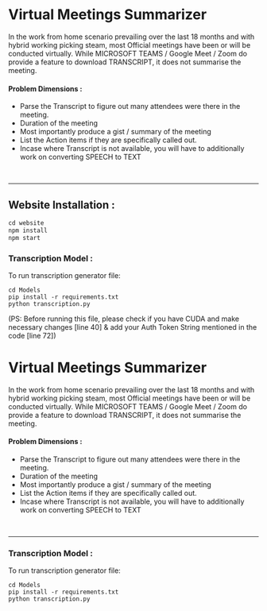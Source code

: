 # Virtual Meetings Summarizer
In the work from home scenario prevailing over the last 18 months and with hybrid working picking steam, most Official meetings have been or will be conducted virtually. While MICROSOFT TEAMS / Google Meet / Zoom do provide a feature to download TRANSCRIPT, it does not summarise the meeting.


#### Problem Dimensions :

- Parse the Transcript to figure out many attendees were there in the meeting.
- Duration of the meeting
- Most importantly produce a gist / summary of the meeting
- List the Action items if they are specifically called out.
- Incase where Transcript is not available, you will have to additionally work on converting SPEECH to TEXT

<br>
<hr>

## Website Installation :

```js
cd website
npm install
npm start
```
### Transcription Model :
To run transcription generator file:

```
cd Models
pip install -r requirements.txt
python transcription.py
```
(PS: Before running this file, please check if you have CUDA and make necessary changes [line 40] & add your Auth Token String mentioned in the code [line 72])
# Virtual Meetings Summarizer
In the work from home scenario prevailing over the last 18 months and with hybrid working picking steam, most Official meetings have been or will be conducted virtually. While MICROSOFT TEAMS / Google Meet / Zoom do provide a feature to download TRANSCRIPT, it does not summarise the meeting.

#### Problem Dimensions :

- Parse the Transcript to figure out many attendees were there in the meeting.
- Duration of the meeting
- Most importantly produce a gist / summary of the meeting
- List the Action items if they are specifically called out.
- Incase where Transcript is not available, you will have to additionally work on converting SPEECH to TEXT

<br>
<hr>

### Transcription Model :
To run transcription generator file:
```
cd Models
pip install -r requirements.txt
python transcription.py
```
